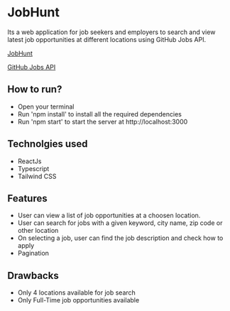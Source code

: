 # JobHunt
Its a web application for job seekers and employers to search and view latest job opportunities at different locations using GitHub Jobs API.

[JobHunt](https://job-hunt.netlify.app/#/)

[GitHub Jobs API](https://jobs.github.com/api)

## How to run?
- Open your terminal
- Run 'npm install' to install all the required dependencies
- Run 'npm start' to start the server at http://localhost:3000

## Technolgies used
- ReactJs
- Typescript
- Tailwind CSS

## Features
- User can view a list of job opportunities at a choosen location.
- User can search for jobs with a given keyword, city name, zip code or other location
- On selecting a job, user can find the job description and check how to apply
- Pagination

## Drawbacks
- Only 4 locations available for job search
- Only Full-Time job opportunities available 
